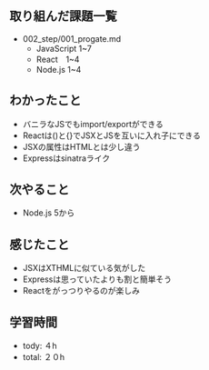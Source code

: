 ## 取り組んだ課題一覧
- 002_step/001_progate.md
  - JavaScript 1~7
  - React　1~4
  - Node.js 1~4
  
## わかったこと
- バニラなJSでもimport/exportができる
- Reactは()と{}でJSXとJSを互いに入れ子にできる
- JSXの属性はHTMLとは少し違う
- Expressはsinatraライク

## 次やること
- Node.js 5から

## 感じたこと
- JSXはXTHMLに似ている気がした
- Expressは思っていたよりも割と簡単そう
- Reactをがっつりやるのが楽しみ

## 学習時間
- tody: ４h
- total: ２０h
